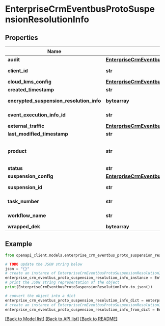 # EnterpriseCrmEventbusProtoSuspensionResolutionInfo


## Properties

Name | Type | Description | Notes
------------ | ------------- | ------------- | -------------
**audit** | [**EnterpriseCrmEventbusProtoSuspensionResolutionInfoAudit**](EnterpriseCrmEventbusProtoSuspensionResolutionInfoAudit.md) |  | [optional] 
**client_id** | **str** | The event data user sends as request. | [optional] 
**cloud_kms_config** | [**EnterpriseCrmEventbusProtoCloudKmsConfig**](EnterpriseCrmEventbusProtoCloudKmsConfig.md) |  | [optional] 
**created_timestamp** | **str** | Auto-generated. | [optional] 
**encrypted_suspension_resolution_info** | **bytearray** | Encrypted SuspensionResolutionInfo | [optional] 
**event_execution_info_id** | **str** | Required. ID of the associated execution. | [optional] 
**external_traffic** | [**EnterpriseCrmEventbusProtoExternalTraffic**](EnterpriseCrmEventbusProtoExternalTraffic.md) |  | [optional] 
**last_modified_timestamp** | **str** | Auto-generated. | [optional] 
**product** | **str** | Which Google product the suspension belongs to. If not set, the suspension belongs to Integration Platform by default. | [optional] 
**status** | **str** |  | [optional] 
**suspension_config** | [**EnterpriseCrmEventbusProtoSuspensionConfig**](EnterpriseCrmEventbusProtoSuspensionConfig.md) |  | [optional] 
**suspension_id** | **str** | Primary key for the SuspensionResolutionInfoTable. | [optional] 
**task_number** | **str** | Required. Task number of the associated SuspensionTask. | [optional] 
**workflow_name** | **str** | Required. The name of the originating workflow. | [optional] 
**wrapped_dek** | **bytearray** | Wrapped dek | [optional] 

## Example

```python
from openapi_client.models.enterprise_crm_eventbus_proto_suspension_resolution_info import EnterpriseCrmEventbusProtoSuspensionResolutionInfo

# TODO update the JSON string below
json = "{}"
# create an instance of EnterpriseCrmEventbusProtoSuspensionResolutionInfo from a JSON string
enterprise_crm_eventbus_proto_suspension_resolution_info_instance = EnterpriseCrmEventbusProtoSuspensionResolutionInfo.from_json(json)
# print the JSON string representation of the object
print(EnterpriseCrmEventbusProtoSuspensionResolutionInfo.to_json())

# convert the object into a dict
enterprise_crm_eventbus_proto_suspension_resolution_info_dict = enterprise_crm_eventbus_proto_suspension_resolution_info_instance.to_dict()
# create an instance of EnterpriseCrmEventbusProtoSuspensionResolutionInfo from a dict
enterprise_crm_eventbus_proto_suspension_resolution_info_from_dict = EnterpriseCrmEventbusProtoSuspensionResolutionInfo.from_dict(enterprise_crm_eventbus_proto_suspension_resolution_info_dict)
```
[[Back to Model list]](../README.md#documentation-for-models) [[Back to API list]](../README.md#documentation-for-api-endpoints) [[Back to README]](../README.md)


